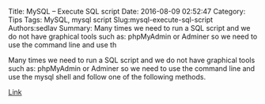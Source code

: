 Title: MySQL – Execute SQL script
Date: 2016-08-09 02:52:47
Category: Tips
Tags: MySQL, mysql script
Slug:mysql-execute-sql-script
Authors:sedlav
Summary: Many times we need to run a SQL script and we do not have graphical tools such as: phpMyAdmin or Adminer so we need to use the command line and use th

Many times we need to run a SQL script and we do not have graphical tools such as: phpMyAdmin or Adminer so we need to use the command line and use the mysql shell and follow one of the following methods.

[Link](http://www.librebyte.net/en/mysql/mysql-execute-sql-script/)
